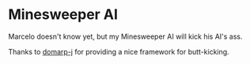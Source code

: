 # Minesweeper AI

Marcelo doesn't know yet, but my Minesweeper AI will kick his AI's ass.

Thanks to [domarp-j](https://github.com/domarp-j/minesweeper) for providing a nice framework for butt-kicking.
